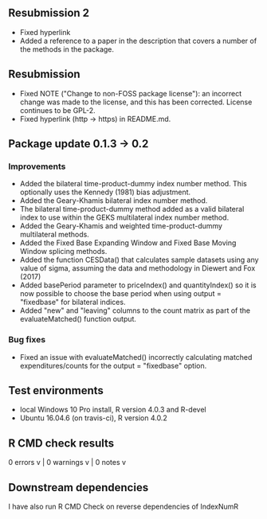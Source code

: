 ## Resubmission 2

- Fixed hyperlink
- Added a reference to a paper in the description that covers a number of the methods in the package. 

## Resubmission

- Fixed NOTE ("Change to non-FOSS package license"): an incorrect change was made to the license, and this has been corrected. License continues to be GPL-2.
- Fixed hyperlink (http -> https) in README.md. 


## Package update 0.1.3 -> 0.2

### Improvements

- Added the bilateral time-product-dummy index number method. This optionally uses the Kennedy (1981) bias adjustment. 
- Added the Geary-Khamis bilateral index number method.
- The bilateral time-product-dummy method added as a valid bilateral index to use within the GEKS multilateral index number method.
- Added the Geary-Khamis and weighted time-product-dummy multilateral methods.
- Added the Fixed Base Expanding Window and Fixed Base Moving Window splicing methods.
- Added the function CESData() that calculates sample datasets using any value of sigma, assuming the data and methodology in Diewert and Fox (2017)
- Added basePeriod parameter to priceIndex() and quantityIndex() so it is now possible to choose the base period when using output = "fixedbase" for bilateral indices. 
- Added "new" and "leaving" columns to the count matrix as part of the evaluateMatched() function output. 

### Bug fixes

- Fixed an issue with evaluateMatched() incorrectly calculating matched expenditures/counts for the output = "fixedbase" option.


## Test environments

* local Windows 10 Pro install, R version 4.0.3 and R-devel
* Ubuntu 16.04.6 (on travis-ci), R version 4.0.2

## R CMD check results
0 errors v | 0 warnings v | 0 notes v 

## Downstream dependencies

I have also run R CMD Check on reverse dependencies of IndexNumR
